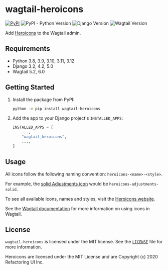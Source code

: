 # wagtail-heroicons

[![PyPI](https://img.shields.io/pypi/v/wagtail-heroicons)](https://pypi.org/project/wagtail-heroicons/)
![PyPI - Python Version](https://img.shields.io/pypi/pyversions/wagtail-heroicons)
![Django Version](https://img.shields.io/badge/django-3.2%20%7C%204.2%20%7C%205.0-%2344B78B?labelColor=%23092E20)
![Wagtail Version](https://img.shields.io/badge/wagtail-5.2%20%7C%206.0-%2300676A?labelColor=%232E1F5E)

<!-- https://shields.io/badges -->
<!-- django-3.2 | 4.2 | 5.0-#44B78B -->
<!-- labelColor=%23092E20 -->
<!-- https://shields.io/badges -->
<!-- wagtail-5.2 | 6.0-#00676A -->
<!-- labelColor=%232E1F5E -->

Add [Heroicons](https://heroicons.com/) to the Wagtail admin.

## Requirements

-   Python 3.8, 3.9, 3.10, 3.11, 3.12
-   Django 3.2, 4.2, 5.0
-   Wagtail 5.2, 6.0

## Getting Started

1. Install the package from PyPI:

    ```bash
    python -m pip install wagtail-heroicons
    ```

2. Add the app to your Django project's `INSTALLED_APPS`:

    ```python
    INSTALLED_APPS = [
        ...,
        "wagtail_heroicons",
        ...,
    ]
    ```

## Usage

All icons follow the following naming convention: `heroicons-<name>-<style>`.

For example, the [solid Adjustments icon](https://heroicons.com/#adjustments-sm-btn) would be `heroicons-adjustments-solid`.

To see all available icons, names and styles, visit the [Heroicons website](https://heroicons.com/).

See the [Wagtail documentation](https://docs.wagtail.org/en/latest/search.html?q=icon) for more information on using icons in Wagtail.

## License

`wagtail-heroicons` is licensed under the MIT license. See the [`LICENSE`](LICENSE) file for more information.

Heroicons are licensed under the MIT License and are Copyright (c) 2020 Refactoring UI Inc.

